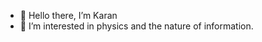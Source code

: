 - 👋 Hello there, I’m Karan
- 👀 I’m interested in physics and the nature of information.

<!---
kkhendry/kkhendry is a ✨ special ✨ repository because its `README.md` (this file) appears on your GitHub profile.
You can click the Preview link to take a look at your changes.
--->
